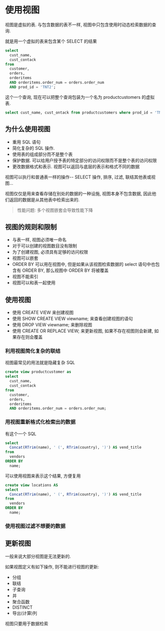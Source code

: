 # 使用视图

视图是虚拟的表. 与包含数据的表不一样, 视图中只包含使用时动态检索数据的查询.

就是用一个虚拟的表来包含某个 SELECT 的结果

```sql
select
  cust_name,
  cust_contack
from
  customer,
  orders,
  orderitems
  AND orderitems.order_num = orders.order_num
  AND prod_id = 'TNT2';
```

这个一个查询, 现在可以把整个查询包装为一个名为 productcustomers 的虚拟表.

```sql
select cust_name, cust_ontack from productcustomers where prod_id = 'TNT2';
```

## 为什么使用视图

- 重用 SQL 语句
- 简化复杂的 SQL 操作.
- 使用表的组成部分而不是整个表
- 保护数据. 可以给用户授予表的特定部分的访问权限而不是整个表的访问权限
- 更改数据格式和表示. 视图可以返回与底层的表示和格式不同的数据

视图可以执行和普通表一样的操作-- SELECT 操作, 排序, 过滤, 联结其他表或视图...

视图仅仅是用来查看存储在别处的数据的一种设施, 视图本身不包含数据, 因此他们返回的数据是从其他表中检索出来的.

> 性能问题: 多个视图嵌套会导致性能下降

## 视图的规则和限制

- 与表一样, 视图必须唯一命名
- 对于可以创建的视图数目没有限制
- 为了创建视图, 必须具有足够的访问权限
- 视图可以嵌套
- ORDER BY 可以用在视图中, 但是如果从该视图检索数据的 select 语句中也包含有 ORDER BY, 那么视图中 ORDER BY 将被覆盖
- 视图不能索引
- 视图可以和表一起使用

## 使用视图

- 使用 CREATE VIEW 来创建视图
- 使用 SHOW CREATE VIEW viewname; 来查看创建视图的语句
- 使用 DROP VIEW viewname; 来删除视图
- 使用 CREATE OR REPLACE VIEW; 来更新视图, 如果不存在视图则会新建, 如果存在则会覆盖

### 利用视图简化复杂的联结

视图最常见的用法就是隐藏复杂 SQL

```sql
create view productcustomer as
select
  cust_name,
  cust_contack
from
  customer,
  orders,
  orderitems
  AND orderitems.order_num = orders.order_num;
```

### 用视图重新格式化检索出的数据

有这个一个 SQL

```sql
select
  Concat(RTrim(name), ' (', RTrim(country), ')') AS vend_title
from
  vendors
ORDER BY
  name;
```

可以使用视图来表示这个结果, 方便复用
```sql
create view locations AS 
select
  Concat(RTrim(name), ' (', RTrim(country), ')') AS vend_title
from
  vendors
ORDER BY
  name;
```

### 使用视图过滤不想要的数据

## 更新视图

一般来说大部分视图是无法更新的.

如果视图定义有如下操作, 则不能进行视图的更新: 
+ 分组
+ 联结
+ 子查询
+ 并
+ 聚合函数
+ DISTINCT
+ 导出(计算)列

视图只要用于数据检索


